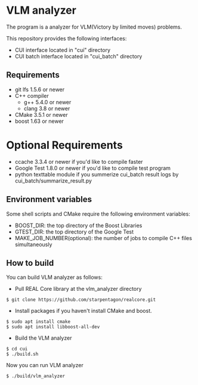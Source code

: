 # VLM analyzer
The program is a analyzer for VLM(Victory by limited moves) problems.

This repository provides the following interfaces:
* CUI interface located in "cui" directory
* CUI batch interface located in "cui_batch" directory

## Requirements
* git lfs 1.5.6 or newer
* C++ compiler
   * g++ 5.4.0 or newer
   * clang 3.8 or newer
* CMake 3.5.1 or newer
* boost 1.63 or newer

# Optional Requirements
* ccache 3.3.4 or newer if you'd like to compile faster
* Google Test 1.8.0 or newer if you'd like to compile test program
* python texttable module if you summerize cui_batch result logs by cui_batch/summarize_result.py

## Environment variables
Some shell scripts and CMake require the following environment variables:
* BOOST_DIR: the top directory of the Boost Libraries
* GTEST_DIR: the top directory of the Google Test
* MAKE_JOB_NUMBER(optional): the number of jobs to compile C++ files simultaneously

## How to build
You can build VLM analyzer as follows:
* Pull REAL Core library at the vlm_analyzer directory
```shell-session
$ git clone https://github.com/starpentagon/realcore.git
```
* Install packages if you haven't install CMake and boost.
```shell-session
$ sudo apt install cmake
$ sudo apt install libboost-all-dev
```
* Build the VLM analyzer
```shell-session
$ cd cui
$ ./build.sh
```

Now you can run VLM analyzer
```shell-session
$ ./build/vlm_analyzer
```

